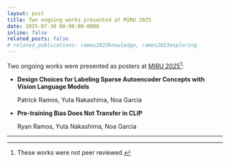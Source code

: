 ```yaml
---
layout: post
title: Two ongoing works presented at MIRU 2025
date: 2025-07-30 00:00:00-0000
inline: false
related_posts: false
# related_publications: ramos2023knowledge, ramos2023exploring
---
```


Two ongoing works were presented as posters at [MIRU 2025](https://cvim.ipsj.or.jp/MIRU2025/)[^1]:

- **Design Choices for Labeling Sparse Autoencoder Concepts with Vision Language Models**
	
	Patrick Ramos, Yuta Nakashima, Noa Garcia

- **Pre-training Bias Does Not Transfer in CLIP**
	
	Ryan Ramos, Yuta Nakashima, Noa Garcia

---

[^1]: These works were not peer reviewed.
